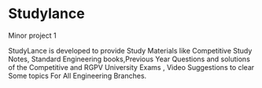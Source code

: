 # Studylance
Minor project 1

StudyLance is developed to provide Study Materials like Competitive Study Notes, 
Standard Engineering books,Previous Year Questions and solutions of the Competitive and RGPV University Exams ,
Video Suggestions to clear Some topics For All  Engineering Branches.
